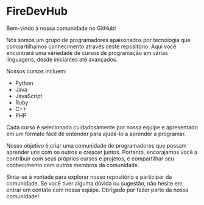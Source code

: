 # FireDevHub

Bem-vindo à nossa comunidade no GitHub!

Nós somos um grupo de programadores apaixonados por tecnologia que compartilhamos conhecimento através deste repositório. Aqui você encontrará uma variedade de cursos de programação em várias linguagens, desde iniciantes até avançados.

Nossos cursos incluem:

- Python
- Java
- JavaScript
- Ruby
- C++
- PHP

Cada curso é selecionado cuidadosamente por nossa equipe e apresentado em um formato fácil de entender para ajudá-lo a aprender a programar.

Nosso objetivo é criar uma comunidade de programadores que possam aprender uns com os outros e crescer juntos. Portanto, encorajamos você a contribuir com seus próprios cursos e projetos, e compartilhar seu conhecimento com outros membros da comunidade.

Sinta-se à vontade para explorar nosso repositório e participar da comunidade. Se você tiver alguma dúvida ou sugestão, não hesite em entrar em contato com nossa equipe. Obrigado por fazer parte da nossa comunidade!
